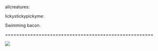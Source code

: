 <!--
id: 685024604
link: http://tumblr.atmos.org/post/685024604/allcreatures-lickystickypickyme-swimming
slug: allcreatures-lickystickypickyme-swimming
date: Thu Jun 10 2010 15:58:35 GMT-0700 (PDT)
publish: 2010-06-010
tags: 
title: allcreatures:

lickystickypickyme:

Swimming bacon.


-->


allcreatures:

lickystickypickyme:

Swimming bacon.


=====================================================

![](http://www.tumblr.com/photo/1280/atmos/685024604/1/tumblr_l3syebA2E91qzqvm2)

